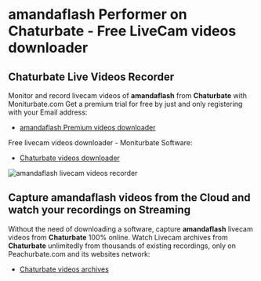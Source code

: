 # amandaflash Performer on Chaturbate - Free LiveCam videos downloader

## Chaturbate Live Videos Recorder

Monitor and record livecam videos of **amandaflash** from **Chaturbate** with Moniturbate.com
Get a premium trial for free by just and only registering with your Email address:
* [amandaflash Premium videos downloader](https://moniturbate.com/request-demo-licence-key.html)

Free livecam videos downloader - Moniturbate Software:
* [Chaturbate videos downloader](https://moniturbate.com/moniturbate-download-software.html)

![amandaflash livecam videos recorder](https://peachurnet.com/templates/moniturbate-software.png)


## Capture amandaflash videos from the Cloud and watch your recordings on Streaming

Without the need of downloading a software, capture **amandaflash** livecam videos from **Chaturbate** 100% online.
Watch Livecam archives from **Chaturbate** unlimitedly from thousands of existing recordings, only on Peachurbate.com and its websites network:
* [Chaturbate videos archives](https://peachurnet.com/)